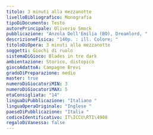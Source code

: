 ```yaml
---
titolo: 3 minuti alla mezzanotte
livelloBibliografico: Monografia
tipoDiDocumento: Testo
autorePrincipale: Oliverio Smock
pubblicazione: "Anzola Dell'Emilia (BO), Dreamlord, "
descrizioneFisica: "140p. : ill. Colore; "
titoloDiOpera: 3 minuti alla mezzanotte
soggetti: Giochi di ruolo
sistemaDiGioco: Blades in tre dark
ambientazione: Storico, distopico
giocoAdattoA: Campagne Brevi
gradoDiPreparazione: medio
master: true
numeroDiGiocatoriMIN: 3
numeroDiGiocatoriMAX: 5
etaConsigliata: "14"
linguaDiPubblicazione: "Italiano "
linguaOperaOriginale: "Inglese "
paeseDiPubblicazione: "Italia "
codiceIdentificativo: IT\ICCU\RTI\4908
regaloDiVanessa: false
---
```

